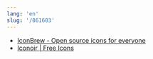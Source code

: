 ```yaml
---
lang: 'en'
slug: '/861603'
---
```


- [IconBrew - Open source icons for everyone](https://iconbrew.com/)
- [Iconoir | Free Icons](https://iconoir.com/)
